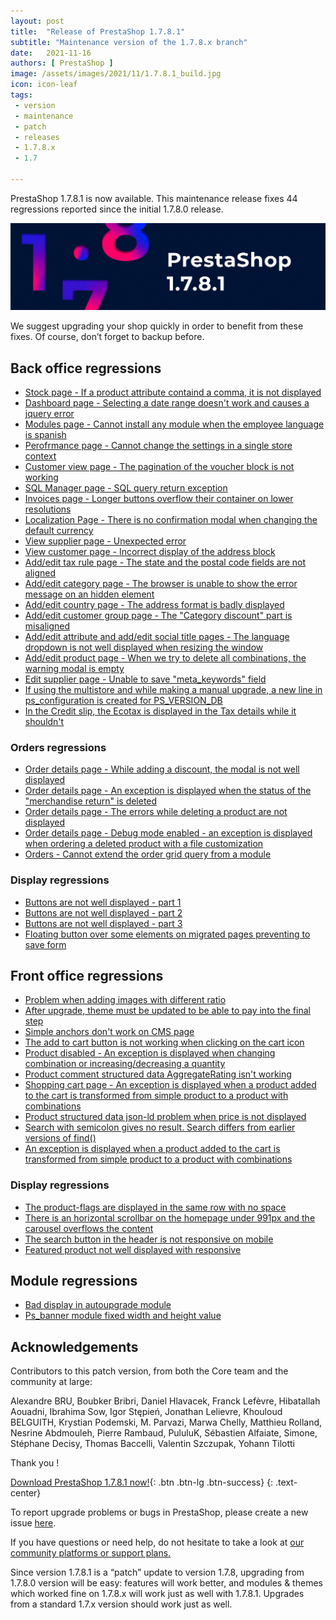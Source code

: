 ```yaml
---
layout: post
title:  "Release of PrestaShop 1.7.8.1"
subtitle: "Maintenance version of the 1.7.8.x branch"
date:   2021-11-16
authors: [ PrestaShop ]
image: /assets/images/2021/11/1.7.8.1_build.jpg
icon: icon-leaf
tags:
 - version
 - maintenance
 - patch
 - releases
 - 1.7.8.x
 - 1.7

---
```


PrestaShop 1.7.8.1 is now available. This maintenance release fixes 44 regressions reported since the initial 1.7.8.0 release.

![1.7.8.1 is available!](/assets/images/2021/11/1.7.8.1_build.jpg)

We suggest upgrading your shop quickly in order to benefit from these fixes. Of course, don’t forget to backup before.

## Back office regressions

- [Stock page - If a product attribute containd a comma, it is not displayed](https://github.com/PrestaShop/PrestaShop/issues/26429)
- [Dashboard page - Selecting a date range doesn't work and causes a jquery error](https://github.com/PrestaShop/PrestaShop/issues/25966)
- [Modules page - Cannot install any module when the employee language is spanish](https://github.com/PrestaShop/PrestaShop/issues/26028)
- [Perofrmance page - Cannot change the settings in a single store context](https://github.com/PrestaShop/PrestaShop/issues/26058)
- [Customer view page - The pagination of the voucher block is not working](https://github.com/PrestaShop/PrestaShop/issues/25588)
- [SQL Manager page - SQL query return exception](https://github.com/PrestaShop/PrestaShop/issues/25684)
- [Invoices page - Longer buttons overflow their container on lower resolutions](https://github.com/PrestaShop/PrestaShop/issues/25422)
- [Localization Page - There is no confirmation modal when changing the default currency](https://github.com/PrestaShop/PrestaShop/issues/25264)
- [View supplier page - Unexpected error](https://github.com/PrestaShop/PrestaShop/issues/25593)
- [View customer page - Incorrect display of the address block](https://github.com/PrestaShop/PrestaShop/issues/25174)
- [Add/edit tax rule page - The state and the postal code fields are not aligned](https://github.com/PrestaShop/PrestaShop/issues/26491) 
- [Add/edit category page - The browser is unable to show the error message on an hidden element](https://github.com/PrestaShop/PrestaShop/issues/23365)
- [Add/edit country page - The address format is badly displayed](https://github.com/PrestaShop/PrestaShop/issues/26342)
- [Add/edit customer group page - The "Category discount" part is misaligned](https://github.com/PrestaShop/PrestaShop/issues/26348)
- [Add/edit attribute and add/edit social title pages - The language dropdown is not well displayed when resizing the window](https://github.com/PrestaShop/PrestaShop/issues/26252)
- [Add/edit product page - When we try to delete all combinations, the warning modal is empty](https://github.com/PrestaShop/PrestaShop/issues/25901)
- [Edit supplier page - Unable to save "meta_keywords" field](https://github.com/PrestaShop/PrestaShop/issues/25705)
- [If using the multistore and while making a manual upgrade, a new line in ps_configuration is created for PS_VERSION_DB](https://github.com/PrestaShop/PrestaShop/issues/25303)
- [In the Credit slip, the Ecotax is displayed in the Tax details while it shouldn't](https://github.com/PrestaShop/PrestaShop/issues/25493)

### Orders regressions

- [Order details page - While adding a discount, the modal is not well displayed](https://github.com/PrestaShop/PrestaShop/issues/22315) 
- [Order details page - An exception is displayed when the status of the "merchandise return" is deleted](https://github.com/PrestaShop/PrestaShop/issues/25510)
- [Order details page - The errors while deleting a product are not displayed](https://github.com/PrestaShop/PrestaShop/issues/25298)
- [Order details page - Debug mode enabled - an exception is displayed when ordering a deleted product with a file customization](https://github.com/PrestaShop/PrestaShop/issues/25644)
- [Orders - Cannot extend the order grid query from a module](https://github.com/PrestaShop/PrestaShop/issues/24911)

### Display regressions

- [Buttons are not well displayed - part 1](https://github.com/PrestaShop/PrestaShop/issues/25740)
- [Buttons are not well displayed - part 2](https://github.com/PrestaShop/PrestaShop/issues/25980)
- [Buttons are not well displayed - part 3](https://github.com/PrestaShop/PrestaShop/issues/26040)
- [Floating button over some elements on migrated pages preventing to save form](https://github.com/PrestaShop/PrestaShop/issues/25423)


## Front office regressions

- [Problem when adding images with different ratio](https://github.com/PrestaShop/PrestaShop/issues/25853)
- [After upgrade, theme must be updated to be able to pay into the final step](https://github.com/PrestaShop/PrestaShop/issues/26274)
- [Simple anchors don't work on CMS page](https://github.com/PrestaShop/PrestaShop/issues/26326)
- [The add to cart button is not working when clicking on the cart icon](https://github.com/PrestaShop/PrestaShop/issues/26433)
- [Product disabled - An exception is displayed when changing combination or increasing/decreasing a quantity](https://github.com/PrestaShop/PrestaShop/issues/25891)
- [Product comment structured data AggregateRating isn't working](https://github.com/PrestaShop/PrestaShop/issues/25372)
- [Shopping cart page - An exception is displayed when a product added to the cart is transformed from simple product to a product with combinations](https://github.com/PrestaShop/PrestaShop/issues/25942)
- [Product structured data json-ld problem when price is not displayed](https://github.com/PrestaShop/PrestaShop/issues/25371)
- [Search with semicolon gives no result. Search differs from earlier versions of find()](https://github.com/PrestaShop/PrestaShop/issues/25394)
- [An exception is displayed when a product added to the cart is transformed from simple product to a product with combinations](https://github.com/PrestaShop/PrestaShop/issues/25942)

### Display regressions

- [The product-flags are displayed in the same row with no space](https://github.com/PrestaShop/PrestaShop/issues/25272)
- [There is an horizontal scrollbar on the homepage under 991px and the carousel overflows the content](https://github.com/PrestaShop/PrestaShop/issues/25459)
- [The search button in the header is not responsive on mobile](https://github.com/PrestaShop/PrestaShop/issues/25133)
- [Featured product not well displayed with responsive](https://github.com/PrestaShop/PrestaShop/issues/25283)


## Module regressions
- [Bad display in autoupgrade module](https://github.com/PrestaShop/PrestaShop/issues/25989)
- [Ps_banner module fixed width and height value](https://github.com/PrestaShop/PrestaShop/issues/25852)


## Acknowledgements

Contributors to this patch version, from both the Core team and the community at large:

Alexandre BRU, Boubker Bribri, Daniel Hlavacek, Franck Lefèvre, Hibatallah Aouadni, Ibrahima Sow, Igor Stępień, Jonathan Lelievre, Khouloud BELGUITH, Krystian Podemski, M. Parvazi, Marwa Chelly, Matthieu Rolland, Nesrine Abdmouleh, Pierre Rambaud, PululuK, Sébastien Alfaiate, Simone, Stéphane Decisy, Thomas Baccelli, Valentin Szczupak, Yohann Tilotti

Thank you !

[Download PrestaShop 1.7.8.1 now!](https://www.prestashop.com/en/download){: .btn .btn-lg .btn-success}
{: .text-center}

To report upgrade problems or bugs in PrestaShop, please create a new issue [here](https://github.com/PrestaShop/PrestaShop/issues/new/choose).

If you have questions or need help, do not hesitate to take a look at [our community platforms or support plans.](https://devdocs.prestashop.com/1.7/faq/i-need-help/)

Since version 1.7.8.1 is a “patch” update to version 1.7.8, upgrading from 1.7.8.0 version will be easy: features will work better, and modules & themes which worked fine on 1.7.8.x will work just as well with 1.7.8.1. Upgrades from a standard 1.7.x version should work just as well.

